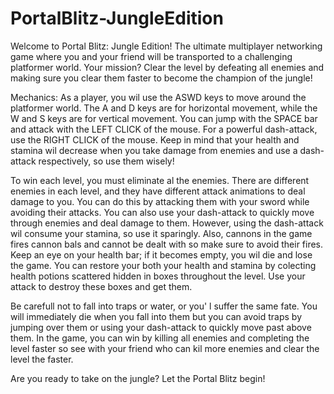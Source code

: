 # PortalBlitz-JungleEdition

 Welcome to Portal Blitz: Jungle Edition! The
 ultimate multiplayer networking game where
 you and your friend will be transported to a
 challenging platformer world. Your mission?
 Clear the level by defeating all enemies and
 making sure you clear them faster to become
 the champion of the jungle!

Mechanics: 
 As a player, you wil use the ASWD keys to
 move around the platformer world. The A and
 D keys are for horizontal movement, while the
 W and S keys are for vertical movement. You
 can jump with the SPACE bar and attack with
 the LEFT CLICK of the mouse. For a powerful
 dash-attack, use the RIGHT CLICK of the
 mouse. Keep in mind that your health and
 stamina wil decrease when you take damage
 from enemies and use a dash-attack
 respectively, so use them wisely!

 To win each level, you must eliminate al the
 enemies. There are different enemies in each
 level, and they have different attack
 animations to deal damage to you. You can
 do this by attacking them with your sword
 while avoiding their attacks. You can also use
 your dash-attack to quickly move through
 enemies and deal damage to them. However,
 using the dash-attack wil consume your
 stamina, so use it sparingly. Also, cannons in
 the game fires cannon bals and cannot be
 dealt with so make sure to avoid their fires.
 Keep an eye on your health bar; if it becomes
 empty, you wil die and lose the game. You can
 restore your both your health and stamina by
 colecting health potions scattered hidden in
 boxes throughout the level. Use your attack
 to destroy these boxes and get them.

 Be carefull not to fall into traps or water, or
 you' l suffer the same fate. You will
 immediately die when you fall into them but
 you can avoid traps by jumping over them or
 using your dash-attack to quickly move past
 above them. In the game, you can win by killing
 all enemies and completing the level faster so
 see with your friend who can kil more
 enemies and clear the level the faster. 
 
 Are you ready to take on the jungle? Let the
 Portal Blitz begin!
